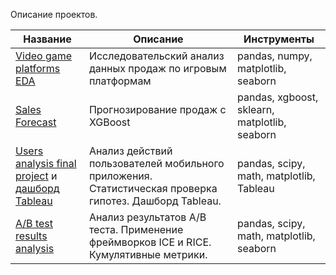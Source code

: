 Описание проектов. 

| Название    |  Описание  | Инструменты |
| -----------   | ----------- | ----------- |
| [Video game platforms EDA](https://github.com/MixailD/projects/tree/main/video_game_platforms_eda)| Исследовательский анализ данных продаж по игровым платформам     | pandas, numpy, matplotlib, seaborn      |
| [Sales Forecast](https://github.com/MixailD/projects/tree/main/sales_forecast)| Прогнозирование продаж с XGBoost     | pandas, xgboost, sklearn, matplotlib, seaborn      |
| [Users analysis final project](https://github.com/MixailD/projects/tree/main/users_analysis_final_project) и [дашборд Tableau](https://public.tableau.com/profile/mikhail.d7587#!/vizhome/Final_16084639193440/Dashboard)| Анализ действий пользователей мобильного приложения. Статистическая проверка гипотез. Дашборд Tableau. | pandas, scipy, math,  matplotlib, Tableau      |
| [A/B test results analysis](https://github.com/MixailD/projects/tree/main/ab_test_results_analysis)| Анализ результатов A/B теста. Применение фреймворков ICE и RICE. Кумулятивные метрики. | pandas, scipy, math,  matplotlib, seaborn   |
